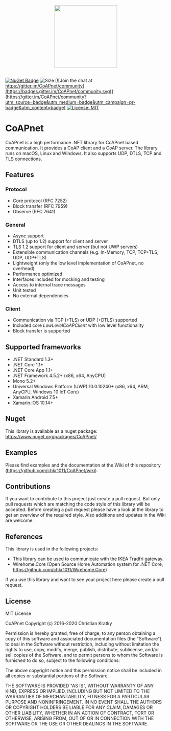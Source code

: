 <p align="center">
<img src="https://github.com/chkr1011/CoAPnet/blob/master/Images/icon_det_512.png?raw=true" width="196">
<br/>
<br/>
</p>

[![NuGet Badge](https://buildstats.info/nuget/CoAPnet)](https://www.nuget.org/packages/CoAPnet)
![Size](https://img.shields.io/github/repo-size/chkr1011/CoAPnet.svg)
[![Join the chat at https://gitter.im/CoAPnet/community](https://badges.gitter.im/CoAPnet/community.svg)](https://gitter.im/CoAPnet/community?utm_source=badge&utm_medium=badge&utm_campaign=pr-badge&utm_content=badge)
[![License: MIT](https://img.shields.io/badge/License-MIT-green.svg)](https://raw.githubusercontent.com/chkr1011/CoAPnet/master/LICENSE)

# CoAPnet

CoAPnet is a high performance .NET library for CoAPnet based communication. It provides a CoAP client and a CoAP server. The library runs on macOS, Linux and Windows. It also supports UDP, DTLS, TCP and TLS connections.

## Features

### Protocol

* Core protocol (RFC 7252)
* Block transfer (RFC 7959)
* Observe (RFC 7641)

### General

* Async support
* DTLS (up to 1.2) support for client and server
* TLS 1.2 support for client and server (but not UWP servers)
* Extensible communication channels (e.g. In-Memory, TCP, TCP+TLS, UDP, UDP+TLS)
* Lightweight (only the low level implementation of CoAPnet, no overhead)
* Performance optimized
* Interfaces included for mocking and testing
* Access to internal trace messages
* Unit tested
* No external dependencies

### Client

* Communication via TCP (+TLS) or UDP (+DTLS) supported
* Included core _LowLevelCoAPClient_ with low level functionality
* Block transfer is supported

## Supported frameworks

* .NET Standard 1.3+
* .NET Core 1.1+
* .NET Core App 1.1+
* .NET Framework 4.5.2+ (x86, x64, AnyCPU)
* Mono 5.2+
* Universal Windows Platform (UWP) 10.0.10240+ (x86, x64, ARM, AnyCPU, Windows 10 IoT Core)
* Xamarin.Android 7.5+
* Xamarin.iOS 10.14+

## Nuget

This library is available as a nuget package: <https://www.nuget.org/packages/CoAPnet/>

## Examples

Please find examples and the documentation at the Wiki of this repository (<https://github.com/chkr1011/CoAPnet/wiki>).

## Contributions

If you want to contribute to this project just create a pull request. But only pull requests which are matching the code style of this library will be accepted. Before creating a pull request please have a look at the library to get an overview of the required style.
Also additions and updates in the Wiki are welcome.

## References

This library is used in the following projects:

* This library can be used to communicate with the IKEA Tradfri gateway.
* Wirehome.Core (Open Source Home Automation system for .NET Core, <https://github.com/chkr1011/Wirehome.Core>)

If you use this library and want to see your project here please create a pull request.

## License

MIT License

CoAPnet Copyright (c) 2016-2020 Christian Kratky

Permission is hereby granted, free of charge, to any person obtaining a copy
of this software and associated documentation files (the "Software"), to deal
in the Software without restriction, including without limitation the rights
to use, copy, modify, merge, publish, distribute, sublicense, and/or sell
copies of the Software, and to permit persons to whom the Software is
furnished to do so, subject to the following conditions:

The above copyright notice and this permission notice shall be included in all
copies or substantial portions of the Software.

THE SOFTWARE IS PROVIDED "AS IS", WITHOUT WARRANTY OF ANY KIND, EXPRESS OR
IMPLIED, INCLUDING BUT NOT LIMITED TO THE WARRANTIES OF MERCHANTABILITY,
FITNESS FOR A PARTICULAR PURPOSE AND NONINFRINGEMENT. IN NO EVENT SHALL THE
AUTHORS OR COPYRIGHT HOLDERS BE LIABLE FOR ANY CLAIM, DAMAGES OR OTHER
LIABILITY, WHETHER IN AN ACTION OF CONTRACT, TORT OR OTHERWISE, ARISING FROM,
OUT OF OR IN CONNECTION WITH THE SOFTWARE OR THE USE OR OTHER DEALINGS IN THE
SOFTWARE.
